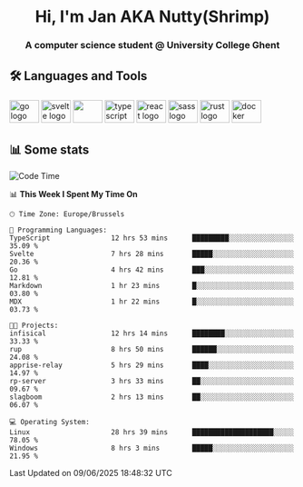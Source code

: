 <h1 align="center">Hi, I'm Jan AKA Nutty(Shrimp)</h1>
<h3 align="center">A computer science student @ University College Ghent</h3>

<h2 align="left">🛠️ Languages and Tools</h2>

###

<div align="left">
  <img src="https://cdn.jsdelivr.net/gh/devicons/devicon/icons/go/go-original.svg" height="40" width="52" alt="go logo"  />
  <img src="https://cdn.jsdelivr.net/gh/devicons/devicon@latest/icons/svelte/svelte-original.svg"  height="40" width="52" alt="svelte logo" />
  <img src="https://cdn.jsdelivr.net/gh/devicons/devicon@latest/icons/tailwindcss/tailwindcss-original.svg" height="40" width="52" />
  <img src="https://cdn.jsdelivr.net/gh/devicons/devicon/icons/typescript/typescript-original.svg" height="40" width="52" alt="typescript logo"  />
  <img src="https://cdn.jsdelivr.net/gh/devicons/devicon/icons/react/react-original.svg" height="40" width="52" alt="react logo"  />
  <img src="https://cdn.jsdelivr.net/gh/devicons/devicon/icons/sass/sass-original.svg" height="40" width="52" alt="sass logo"  />
  <img src="https://cdn.jsdelivr.net/gh/devicons/devicon@latest/icons/rust/rust-original.svg" height="40" width="52" alt="rust logo" />
  <img src="https://cdn.jsdelivr.net/gh/devicons/devicon/icons/docker/docker-original.svg" height="40" width="52" alt="docker logo"  />
</div>

<h2>📊 Some stats</h2>

<!--START_SECTION:waka-->
![Code Time](http://img.shields.io/badge/Code%20Time-6%2C052%20hrs%2021%20mins-blue)

📊 **This Week I Spent My Time On** 

```text
🕑︎ Time Zone: Europe/Brussels

💬 Programming Languages: 
TypeScript               12 hrs 53 mins      █████████░░░░░░░░░░░░░░░░   35.09 % 
Svelte                   7 hrs 28 mins       █████░░░░░░░░░░░░░░░░░░░░   20.36 % 
Go                       4 hrs 42 mins       ███░░░░░░░░░░░░░░░░░░░░░░   12.81 % 
Markdown                 1 hr 23 mins        █░░░░░░░░░░░░░░░░░░░░░░░░   03.80 % 
MDX                      1 hr 22 mins        █░░░░░░░░░░░░░░░░░░░░░░░░   03.73 % 

🐱‍💻 Projects: 
infisical                12 hrs 14 mins      ████████░░░░░░░░░░░░░░░░░   33.33 % 
rup                      8 hrs 50 mins       ██████░░░░░░░░░░░░░░░░░░░   24.08 % 
apprise-relay            5 hrs 29 mins       ████░░░░░░░░░░░░░░░░░░░░░   14.97 % 
rp-server                3 hrs 33 mins       ██░░░░░░░░░░░░░░░░░░░░░░░   09.67 % 
slagboom                 2 hrs 13 mins       ██░░░░░░░░░░░░░░░░░░░░░░░   06.07 % 

💻 Operating System: 
Linux                    28 hrs 39 mins      ████████████████████░░░░░   78.05 % 
Windows                  8 hrs 3 mins        █████░░░░░░░░░░░░░░░░░░░░   21.95 % 
```


 Last Updated on 09/06/2025 18:48:32 UTC
<!--END_SECTION:waka-->
